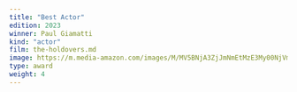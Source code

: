 ```yaml
---
title: "Best Actor"
edition: 2023
winner: Paul Giamatti
kind: "actor"
film: the-holdovers.md
image: https://m.media-amazon.com/images/M/MV5BNjA3ZjJmNmEtMzE3My00NjVmLTljNmItNjRkZDZhMWM5MGQyXkEyXkFqcGc@._V1_FMjpg_UX1024_.jpg
type: award
weight: 4
---
```

